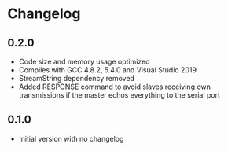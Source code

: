 # Changelog

## 0.2.0

- Code size and memory usage optimized
- Compiles with GCC 4.8.2, 5.4.0 and Visual Studio 2019
- StreamString dependency removed
- Added RESPONSE command to avoid slaves receiving own transmissions if the master echos everything to the serial port

## 0.1.0

- Initial version with no changelog
